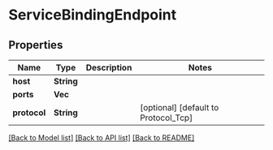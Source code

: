 # ServiceBindingEndpoint

## Properties

Name | Type | Description | Notes
------------ | ------------- | ------------- | -------------
**host** | **String** |  | 
**ports** | **Vec<String>** |  | 
**protocol** | **String** |  | [optional] [default to Protocol_Tcp]

[[Back to Model list]](../README.md#documentation-for-models) [[Back to API list]](../README.md#documentation-for-api-endpoints) [[Back to README]](../README.md)


